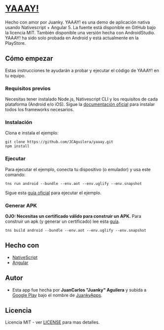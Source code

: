 # [YAAAY!](https://play.google.com/store/apps/details?id=com.juankyapps.YAAAY)

Hecho con amor por Juanky.
YAAAY! es una demo de aplicación nativa usando Nativescript + Angular 5.
La fuente está disponible en GitHub bajo la licencia MIT.
También disponible una versión hecha con AndroidStudio.
YAAAY! ha sido solo probada en Android y está actualmente en la PlayStore.

## Cómo empezar

Estas instrucciones te ayudarán a probar y ejecutar el código de YAAAY! en tu equipo.

### Requisitos previos

Necesitas tener instalado Node.js, Nativescript CLI y los requisitos de cada plataforma (Android e/o iOS).
Sigue la [documentación oficial](https://docs.nativescript.org/angular/start/quick-setup) para instalar todos los frameworks necesarios.

### Instalación

Clona e instala el ejemplo:

```
git clone https://github.com/JCAguilera/yaaay.git
npm install
```

### Ejecutar

Para ejecutar el ejemplo, conecta tu dispositivo (o emulador) y usa este comando:
```
tns run android --bundle --env.aot --env.uglify --env.snapshot
```
Sigue esta [guía oficial](https://docs.nativescript.org/angular/tutorial/ng-chapter-1#12-running-apps) para ejecutar el ejemplo.

### Generar APK

**OJO: Necesitas un certificado válido para construir un APK.**
Para construir un apk (y generar un certificado) lee esta [guía](https://docs.nativescript.org/angular/publishing/publishing-android-apps).
```
tns build android --bundle --env.aot --env.uglify --env.snapshot
```

## Hecho con

* [NativeScript](https://www.nativescript.org)
* [Angular](https://angular.io)

## Autor

* Esta app fue hecha por **JuanCarlos "Juanky" Aguilera** y subida a [Google Play](https://play.google.com/store/apps/details?id=com.juankyapps.YAAAY) bajo el nombre de [JuankyApps](https://juankyapps.com).

## Licencia

Licencia MIT - ver [LICENSE](LICENSE) para mas detalles.
